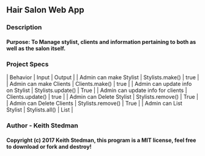 ## Hair Salon Web App
### Description
#### Purpose: To Manage stylist, clients and information pertaining to both as well as the salon itself.
### Project Specs
| Behavior | Input | Output |
| Admin can make Stylist | Stylists.make() | true |
| Admin can make Clients | Clients.make() | true |
| Admin can update info on Stylist | Stylists.update() | True |
| Admin can update info for clients | Clients.update() | true |
| Admin can Delete Stylist | Stylists.remove() | True |
| Admin can Delete Clients | Stylists.remove() | True |
| Admin can List Stylist | Stylists.all() | List<Stylists> |

### Author - Keith Stedman
#### Copyright (c) 2017 Keith Stedman, this program is a MIT license, feel free to download or fork and destroy!  
